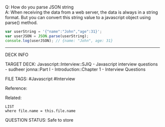 Q: How do you parse JSON string  
A: When receiving the data from a web server, the data is always in a string format. But you can convert this string value to a javascript object using parse() method.
```javascript
var userString = '{"name":"John","age":31}';
var userJSON = JSON.parse(userString);
console.log(userJSON); // {name: "John", age: 31}
```
<!--ID: 1693596713418-->

---

DECK INFO

TARGET DECK: Javascript::Interview::SJIQ - Javascript interview questions - sudheer jonna::Part I - Introduction::Chapter 1 - Interview Questions

FILE TAGS: #Javascript #Interview

Reference:

Related:

```dataview
LIST
where file.name = this.file.name
```

QUESTION STATUS: Safe to store